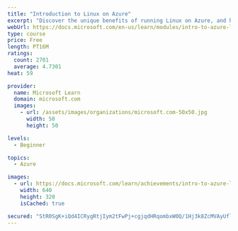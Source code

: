 ```yaml
---
title: "Introduction to Linux on Azure"
excerpt: "Discover the unique benefits of running Linux on Azure, and how to run Linux-based applications and workloads in the cloud with Azure."
webUrl: https://docs.microsoft.com/en-us/learn/modules/intro-to-azure-linux/
type: course
price: Free
length: PT16M
ratings:
  count: 2701
  average: 4.7301
heat: 59

provider:
  name: Microsoft Learn
  domain: microsoft.com
  images:
    - url: /assets/images/organizations/microsoft.com-50x50.jpg
      width: 50
      height: 50

levels:
  - Beginner

topics:
  - Azure

images:
  - url: https://docs.microsoft.com/learn/achievements/intro-to-azure-linux-social.png
    width: 640
    height: 320
    isCached: true

secured: "StR0SgK+iQd4ICRygRtjIym2tFwPj+cgjqdHRqombxW0Q/1Hj3k8ZcMVAyUflHRXm+8TGPWf55ZdZ2dW0+L1kJ/ULgZjUbjcWKGASYAYX4k9KD3OwvaaDDsR+xP/Za4tWstAABg6CN6s8aJSkojt+Hh/w1lDxgjAAn9eewEqlw4X+b4NxECRyoqJbK64/8dBja4WV0tXrMh3f6Nu1c9yie+1GqJV6sDKjCvnK63rF9/um2W5NJpObB38YL4DqRHa+7jPVOeMVCEMi7ygJOeTpPwdSUSfC2o0rPLA/PezVmg1QOHAeX0nNiufWCreDdoR+zB7h7kmX4WU7yAvWbTDTUQbHf2K5t/2ZWT7fyaVANQx1tZ9UXWC60k+4JfHQNQr+mb1dXj06VVIgaA8M4R64CFcJCRb3Z9wgQ/G7OLLOZI=;RTFgOWfPvC0N4jre71wzoA=="
---
```


